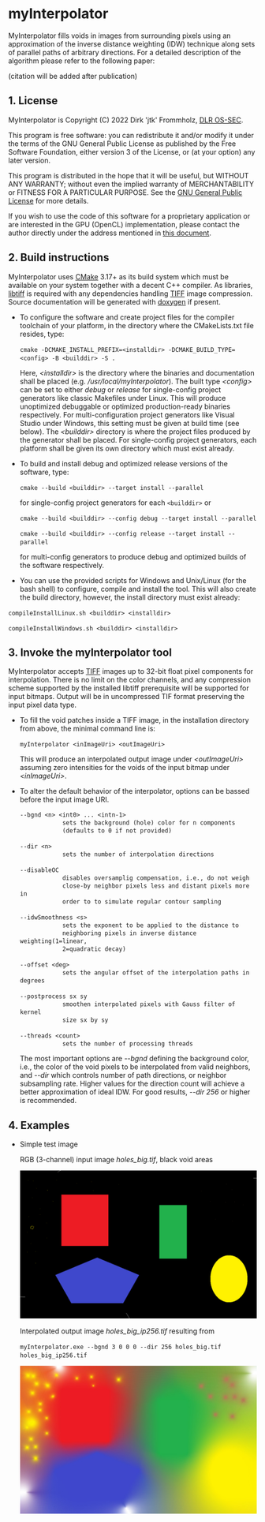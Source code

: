 # myInterpolator

MyInterpolator fills voids in images from surrounding pixels using an approximation of the inverse distance weighting (IDW) technique along sets of parallel paths of arbitrary directions. For a detailed description of the algorithm please refer to the following paper:

(citation will be added after publication)

## 1. License

MyInterpolator is Copyright (C) 2022  Dirk 'jtk' Frommholz, [DLR OS-SEC](https://www.dlr.de/os/en/desktopdefault.aspx/).

This program is free software: you can redistribute it and/or modify
it under the terms of the GNU General Public License as published by
the Free Software Foundation, either version 3 of the License, or
(at your option) any later version.

This program is distributed in the hope that it will be useful,
but WITHOUT ANY WARRANTY; without even the implied warranty of
MERCHANTABILITY or FITNESS FOR A PARTICULAR PURPOSE.  See the
[GNU General Public License](https://www.gnu.org/licenses/) for more details.

If you wish to use the code of this software for a proprietary application or are interested in the GPU (OpenCL) implementation, please contact the author directly under the address mentioned in [this document](linkToPaper).

## 2. Build instructions

MyInterpolator uses [CMake](https://cmake.org) 3.17+ as its build system which must be available on your system together with a decent C++ compiler. As libraries, [libtiff](https://libtiff.gitlab.io/libtiff/) is required with any dependencies handling [TIFF](https://en.wikipedia.org/wiki/TIFF) image compression. Source documentation will be generated with [doxygen](https://www.doxygen.nl/index.html) if present.

* To configure the software and create project files for the compiler toolchain of your platform, in the directory where the CMakeLists.txt file resides, type:

    `cmake -DCMAKE_INSTALL_PREFIX=<installdir> -DCMAKE_BUILD_TYPE=<config> -B <builddir> -S .`

    Here, _\<installdir>_ is the directory where the binaries and documentation shall be placed (e.g. _\/usr/local/myInterpolator_). The built type _\<config>_ can be set to either _debug_ or _release_ for single-config project generators like classic Makefiles under Linux. This will produce unoptimized debuggable or optimized production-ready binaries respectively. For multi-configuration project generators like Visual Studio under Windows, this setting must be given at build time (see below). The _\<builddir>_ directory is where the project files produced by the generator shall be placed. For single-config project generators, each platform shall be given its own directory which must exist already.


* To build and install debug and optimized release versions of the software, type:

    `cmake --build <builddir> --target install --parallel`

    for single-config project generators for each `<builddir>` or

    `cmake --build <builddir> --config debug --target install --parallel`

    `cmake --build <builddir> --config release --target install --parallel`

    for multi-config generators to produce debug and optimized builds of the software respectively.

* You can use the provided scripts for Windows and Unix/Linux (for the bash shell) to configure, compile and install the tool. This will also create the build directory, however, the install directory must exist already:

​		`compileInstallLinux.sh <builddir> <installdir>`

​		`compileInstallWindows.sh <builddir> <installdir>`

## 3. Invoke the myInterpolator tool

MyInterpolator accepts [TIFF](https://en.wikipedia.org/wiki/TIFF) images up to 32-bit float pixel components for interpolation. There is no limit on the color channels, and any compression scheme supported by the installed libtiff prerequisite will be supported for input bitmaps. Output will be in uncompressed TIF format preserving the input pixel data type.

* To fill the void patches inside a TIFF image, in the installation directory from above, the minimal command line is:

    `myInterpolator <inImageUri> <outImageUri>`

    This will produce an interpolated output image under _\<outImageUri>_ assuming zero intensities for the voids of the input bitmap under _\<inImageUri>_. 

* To alter the default behavior of the interpolator, options can be bassed before the input image URI. 

    ~~~
    --bgnd <n> <int0> ... <intn-1>
                sets the background (hole) color for n components   
                (defaults to 0 if not provided)

    --dir <n>
                sets the number of interpolation directions

    --disableOC
                disables oversamplig compensation, i.e., do not weigh   
                close-by neighbor pixels less and distant pixels more in   
                order to to simulate regular contour sampling

    --idwSmoothness <s>
                sets the exponent to be applied to the distance to   
                neighboring pixels in inverse distance weighting(1=linear,  
                2=quadratic decay)

    --offset <deg>
                sets the angular offset of the interpolation paths in degrees

    --postprocess sx sy
                smoothen interpolated pixels with Gauss filter of kernel   
                size sx by sy

    --threads <count>
                sets the number of processing threads
    ~~~

    The most important options are _--bgnd_ defining the background color, i.e., the color of the void pixels to be interpolated from valid neighbors, and _--dir_ which controls number of path directions, or neighbor subsampling rate. Higher values for the direction count will achieve a better approximation of ideal IDW. For good results, _--dir 256_ or higher is recommended.

## 4. Examples

* Simple test image

    RGB (3-channel) input image _holes_big.tif_, black void areas

    ![Image](./doc/readme/holes_big.png)

    Interpolated output image _holes_big_ip256.tif_ resulting from

    `myInterpolator.exe --bgnd 3 0 0 0 --dir 256 holes_big.tif holes_big_ip256.tif`

    ![Image](./doc/readme/holes_big_ip256.jpg)








